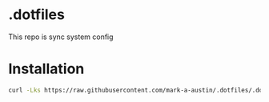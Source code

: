 # .dotfiles
This repo is sync system config

# Installation
```zsh
curl -Lks https://raw.githubusercontent.com/mark-a-austin/.dotfiles/.dotfiles/install.sh | /bin/zsh
```

